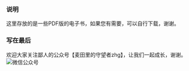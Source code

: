### 说明
这里存放的是一些PDF版的电子书，如果您有需要，可以自行下载，谢谢。

### 写在最后
欢迎大家关注鄙人的公众号【麦田里的守望者zhg】，让我们一起成长，谢谢。
![微信公众号](https://cdn.jsdelivr.net/gh/crazyjums/crazyjums.github.io@master/images/wechataccount.jpg)
